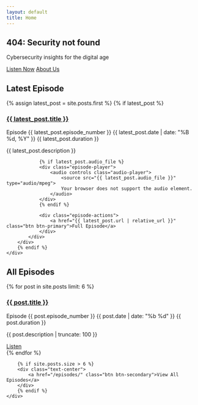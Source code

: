 ```yaml
---
layout: default
title: Home
---
```


<!-- Hero Section -->
<section class="hero">
    <div class="container">
        <h1 class="glitch">404: Security not found</h1>
        <p>Cybersecurity insights for the digital age</p>
        <div class="hero-buttons">
            <a href="#latest" class="btn btn-primary">Listen Now</a>
            <a href="{{ '/about/' | relative_url }}" class="btn btn-secondary">About Us</a>
        </div>
    </div>
</section>

<!-- Latest Episode -->
<section id="latest" class="latest-episode">
    <div class="container">
        <h2>Latest Episode</h2>
        {% assign latest_post = site.posts.first %}
        {% if latest_post %}
        <div class="episode-card featured">
            <div class="episode-content">
                <h3><a href="{{ latest_post.url | relative_url }}">{{ latest_post.title }}</a></h3>
                <div class="episode-meta">
                    <span class="episode-number">Episode {{ latest_post.episode_number }}</span>
                    <span class="episode-date">{{ latest_post.date | date: "%B %d, %Y" }}</span>
                    <span class="episode-duration">{{ latest_post.duration }}</span>
                </div>
                <p class="episode-description">{{ latest_post.description }}</p>
                
                {% if latest_post.audio_file %}
                <div class="episode-player">
                    <audio controls class="audio-player">
                        <source src="{{ latest_post.audio_file }}" type="audio/mpeg">
                        Your browser does not support the audio element.
                    </audio>
                </div>
                {% endif %}
                
                <div class="episode-actions">
                    <a href="{{ latest_post.url | relative_url }}" class="btn btn-primary">Full Episode</a>
                </div>
            </div>
        </div>
        {% endif %}
    </div>
</section>

<!-- All Episodes -->
<section class="episodes-list">
    <div class="container">
        <h2>All Episodes</h2>
        <div class="episodes-grid">
            {% for post in site.posts limit: 6 %}
            <div class="episode-card">
                <div class="episode-content">
                    <h3><a href="{{ post.url | relative_url }}">{{ post.title }}</a></h3>
                    <div class="episode-meta">
                        <span class="episode-number">Episode {{ post.episode_number }}</span>
                        <span class="episode-date">{{ post.date | date: "%b %d" }}</span>
                        <span class="episode-duration">{{ post.duration }}</span>
                    </div>
                    <p class="episode-description">{{ post.description | truncate: 100 }}</p>
                    <div class="episode-actions">
                        <a href="{{ post.url | relative_url }}" class="btn btn-primary btn-sm">Listen</a>
                    </div>
                </div>
            </div>
            {% endfor %}
        </div>
        
        {% if site.posts.size > 6 %}
        <div class="text-center">
            <a href="/episodes/" class="btn btn-secondary">View All Episodes</a>
        </div>
        {% endif %}
    </div>
</section>
